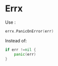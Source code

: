 # Errx

Use :

```go
errx.PanicOnError(err)
```

Instead of:

```go
if err !=nil {
    panic(err)
}
```
